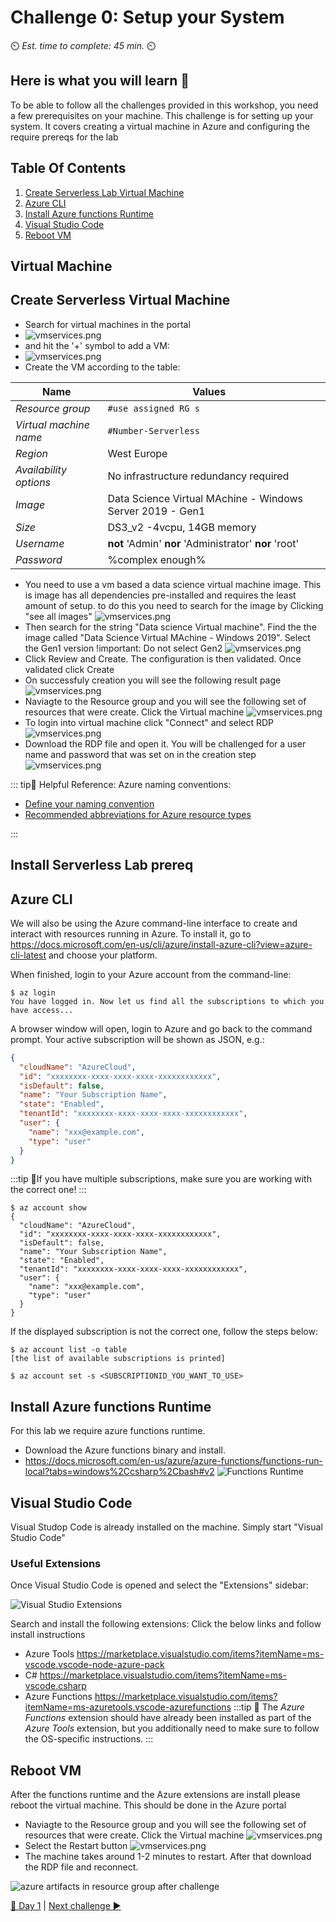 # Challenge 0: Setup your System

⏲️ *Est. time to complete: 45 min.* ⏲️

## Here is what you will learn 🎯

To be able to follow all the challenges provided in this workshop, you need a few prerequisites on your machine. This challenge is for setting up your system. It covers creating a virtual machine in Azure and configuring the require prereqs for the lab

## Table Of Contents

1. [Create Serverless Lab Virtual Machine](#create-serverless-virtual-machine)
2. [Azure CLI](#azure-cli)
3. [Install Azure functions Runtime](#install-azure-functions-runtime)
4. [Visual Studio Code](#visual-studio-code)
5. [Reboot VM](#reboot-vm)

## Virtual Machine

## Create Serverless Virtual Machine

- Search for virtual machines in the portal
- ![vmservices.png](./images/day2.vm.search1.png)
- and hit the '+' symbol to add a VM:
- ![vmservices.png](./images/day2.vm.search2.png)
- Create the VM according to the table:  

| Name     |  Values     |                                                |
|-----|-----|-----|
| _Resource group_ |  `#use assigned RG s`|
| _Virtual machine name_ | `#Number-Serverless`|
| _Region_ | West  Europe |
| _Availability options_ | No infrastructure redundancy required   |
| _Image_ | Data Science Virtual MAchine - Windows Server 2019 - Gen1 |
| _Size_ | DS3_v2 -4vcpu, 14GB memory|
|_Username_|  **not** 'Admin' **nor** 'Administrator' **nor** 'root' |
|_Password_ | %complex enough% |

- You need to use a vm based  a data science virtual machine  image. This is image has all dependencies pre-installed and requires the least amount of setup. to do this you need to search for the image by Clicking "see all images"
![vmservices.png](./images/day2.vm.create4.png)
- Then search for the string "Data science Virtual machine". Find the the image called "Data Science Virtual MAchine - Windows 2019". Select the Gen1 version
!important: Do not select Gen2
![vmservices.png](./images/day2.vm.create5.png)
- Click Review and Create. The configuration is then validated. Once validated click Create
- On successfuly creation you will see the following result page
![vmservices.png](./images/day2.vm.create6.png)
- Naviagte to the Resource group and you will see the following set of resources that were create. Click the Virtual machine
![vmservices.png](./images/day2.vm.create7.png)
- To login into virtual machine click "Connect" and select RDP
![vmservices.png](./images/day2.vm.create8.png)
- Download the RDP file and open it. You will be challenged for a user name and password that was set on in the creation step
![vmservices.png](./images/day2.vm.create9.png)

::: tip📝 Helpful Reference: Azure naming conventions:

- [Define your naming convention](https://docs.microsoft.com/en-us/azure/cloud-adoption-framework/ready/azure-best-practices/resource-naming)  
- [Recommended abbreviations for Azure resource types](https://docs.microsoft.com/en-us/azure/cloud-adoption-framework/ready/azure-best-practices/resource-abbreviations)

:::

## Install Serverless Lab prereq

## Azure CLI

We will also be using the Azure command-line interface to create and interact with resources running in Azure. To install it, go to <https://docs.microsoft.com/en-us/cli/azure/install-azure-cli?view=azure-cli-latest> and choose your platform.

When finished, login to your Azure account from the command-line:

```shell
$ az login
You have logged in. Now let us find all the subscriptions to which you have access...
```

A browser window will open, login to Azure and go back to the command prompt. Your active subscription will be shown as JSON, e.g.:

```json
{
  "cloudName": "AzureCloud",
  "id": "xxxxxxxx-xxxx-xxxx-xxxx-xxxxxxxxxxxx",
  "isDefault": false,
  "name": "Your Subscription Name",
  "state": "Enabled",
  "tenantId": "xxxxxxxx-xxxx-xxxx-xxxx-xxxxxxxxxxxx",
  "user": {
    "name": "xxx@example.com",
    "type": "user"
  }
}
```

:::tip
📝If you have multiple subscriptions, make sure you are working with the correct one!
:::

```shell
$ az account show
{
  "cloudName": "AzureCloud",
  "id": "xxxxxxxx-xxxx-xxxx-xxxx-xxxxxxxxxxxx",
  "isDefault": false,
  "name": "Your Subscription Name",
  "state": "Enabled",
  "tenantId": "xxxxxxxx-xxxx-xxxx-xxxx-xxxxxxxxxxxx",
  "user": {
    "name": "xxx@example.com",
    "type": "user"
  }
}
```

If the displayed subscription is not the correct one, follow the steps below:

```shell
$ az account list -o table
[the list of available subscriptions is printed]

$ az account set -s <SUBSCRIPTIONID_YOU_WANT_TO_USE>
```

## Install Azure functions Runtime

For this lab we require azure functions runtime. 

- Download the Azure functions binary and install. 
- <https://docs.microsoft.com/en-us/azure/azure-functions/functions-run-local?tabs=windows%2Ccsharp%2Cbash#v2>
![Functions Runtime](./images/day2.extension11.png "VS Code Extensions")

## Visual Studio Code

Visual Studop Code is already installed on the machine. Simply start "Visual Studio Code"

### Useful Extensions

Once Visual Studio Code is opened and select the "Extensions" sidebar:

![Visual Studio Extensions](./images/vscode_extensions.png "VS Code Extensions")

Search and install the following extensions: Click the below links and follow install instructions

- Azure Tools <https://marketplace.visualstudio.com/items?itemName=ms-vscode.vscode-node-azure-pack>
- C# <https://marketplace.visualstudio.com/items?itemName=ms-vscode.csharp>
- Azure Functions <https://marketplace.visualstudio.com/items?itemName=ms-azuretools.vscode-azurefunctions>
:::tip
📝 The _Azure Functions_ extension should have already been installed as part of the _Azure Tools_ extension, but you additionally need to make sure to follow the OS-specific instructions.
:::

## Reboot VM

After the functions runtime and the Azure extensions are install please reboot the virtual machine. This should be done in the Azure portal

- Naviagte to the Resource group and you will see the following set of resources that were create. Click the Virtual machine
![vmservices.png](./images/day2.vm.create7.png)
- Select the Restart button
![vmservices.png](./images/day2.vm.reboot12.png)
- The machine takes around 1-2 minutes to restart. After that download the RDP file and reconnect.

![azure artifacts in resource group after challenge](./images/result.png)

 [🔼 Day 1](../README.md) | [Next challenge ▶](../challenge-03/README.md)
